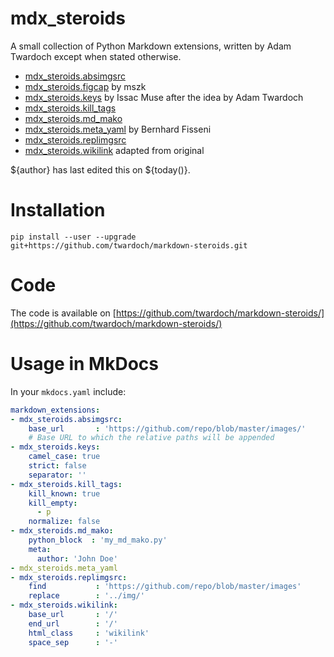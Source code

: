 # mdx_steroids

A small collection of Python Markdown extensions, written by Adam Twardoch except when stated otherwise. 

* [mdx_steroids.absimgsrc](absimgsrc.md) 
* [mdx_steroids.figcap](figcap.md) by mszk
* [mdx_steroids.keys](keys.md) by Issac Muse after the idea by Adam Twardoch
* [mdx_steroids.kill_tags](kill_tags.md) 
* [mdx_steroids.md_mako](md_mako.md) 
* [mdx_steroids.meta_yaml](meta_yaml.md) by Bernhard Fisseni
* [mdx_steroids.replimgsrc](replimgsrc.md) 
* [mdx_steroids.wikilink](wikilink.md) adapted from original

${author} has last edited this on ${today()}.

# Installation

```
pip install --user --upgrade  git+https://github.com/twardoch/markdown-steroids.git
```

# Code

The code is available on [https://github.com/twardoch/markdown-steroids/](https://github.com/twardoch/markdown-steroids/)

# Usage in MkDocs

In your `mkdocs.yaml` include:

```yaml
markdown_extensions:
- mdx_steroids.absimgsrc:
    base_url       : 'https://github.com/repo/blob/master/images/'
    # Base URL to which the relative paths will be appended
- mdx_steroids.keys:
    camel_case: true
    strict: false
    separator: ''
- mdx_steroids.kill_tags:
    kill_known: true
    kill_empty:
      - p
    normalize: false
- mdx_steroids.md_mako:
    python_block  : 'my_md_mako.py'
    meta:
      author: 'John Doe'
- mdx_steroids.meta_yaml
- mdx_steroids.replimgsrc:
    find           : 'https://github.com/repo/blob/master/images'
    replace        : '../img/'
- mdx_steroids.wikilink:
    base_url       : '/'
    end_url        : '/'
    html_class     : 'wikilink'
    space_sep      : '-'
```


